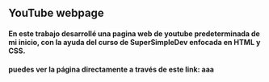 <h2> YouTube webpage </h2>
<h4> En este trabajo desarrollé una pagina web de youtube predeterminada de mi inicio, con la ayuda del curso de SuperSimpleDev enfocada en HTML y CSS.</h4>
<h4> puedes ver la página directamente a través de este link: aaa</h4>
